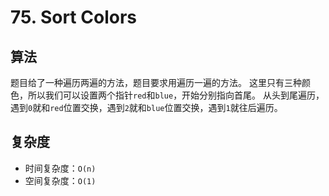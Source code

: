 # 75. Sort Colors
## 算法
题目给了一种遍历两遍的方法，题目要求用遍历一遍的方法。
这里只有三种颜色，所以我们可以设置两个指针`red`和`blue`，开始分别指向首尾。
从头到尾遍历，遇到`0`就和`red`位置交换，遇到`2`就和`blue`位置交换，遇到`1`就往后遍历。

## 复杂度
- 时间复杂度：`O(n)`
- 空间复杂度：`O(1)`

